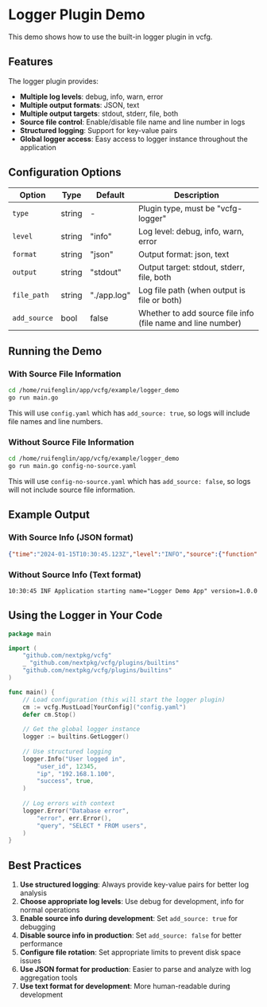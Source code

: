 # Logger Plugin Demo

This demo shows how to use the built-in logger plugin in vcfg.

## Features

The logger plugin provides:

- **Multiple log levels**: debug, info, warn, error
- **Multiple output formats**: JSON, text
- **Multiple output targets**: stdout, stderr, file, both
- **Source file control**: Enable/disable file name and line number in logs
- **Structured logging**: Support for key-value pairs
- **Global logger access**: Easy access to logger instance throughout the application

## Configuration Options

| Option | Type | Default | Description |
|--------|------|---------|-------------|
| `type` | string | - | Plugin type, must be "vcfg-logger" |
| `level` | string | "info" | Log level: debug, info, warn, error |
| `format` | string | "json" | Output format: json, text |
| `output` | string | "stdout" | Output target: stdout, stderr, file, both |
| `file_path` | string | "./app.log" | Log file path (when output is file or both) |
| `add_source` | bool | false | Whether to add source file info (file name and line number) |

## Running the Demo

### With Source File Information

```bash
cd /home/ruifenglin/app/vcfg/example/logger_demo
go run main.go
```

This will use `config.yaml` which has `add_source: true`, so logs will include file names and line numbers.

### Without Source File Information

```bash
cd /home/ruifenglin/app/vcfg/example/logger_demo
go run main.go config-no-source.yaml
```

This will use `config-no-source.yaml` which has `add_source: false`, so logs will not include source file information.

## Example Output

### With Source Info (JSON format)

```json
{"time":"2024-01-15T10:30:45.123Z","level":"INFO","source":{"function":"main.main","file":"/path/to/main.go","line":25},"msg":"Application starting","name":"Logger Demo App","version":"1.0.0"}
```

### Without Source Info (Text format)

```
10:30:45 INF Application starting name="Logger Demo App" version=1.0.0
```

## Using the Logger in Your Code

```go
package main

import (
    "github.com/nextpkg/vcfg"
    _ "github.com/nextpkg/vcfg/plugins/builtins"
    "github.com/nextpkg/vcfg/plugins/builtins"
)

func main() {
    // Load configuration (this will start the logger plugin)
    cm := vcfg.MustLoad[YourConfig]("config.yaml")
    defer cm.Stop()
    
    // Get the global logger instance
    logger := builtins.GetLogger()
    
    // Use structured logging
    logger.Info("User logged in", 
        "user_id", 12345,
        "ip", "192.168.1.100",
        "success", true,
    )
    
    // Log errors with context
    logger.Error("Database error", 
        "error", err.Error(),
        "query", "SELECT * FROM users",
    )
}

```
## Best Practices

1. **Use structured logging**: Always provide key-value pairs for better log analysis
2. **Choose appropriate log levels**: Use debug for development, info for normal operations
3. **Enable source info during development**: Set `add_source: true` for debugging
4. **Disable source info in production**: Set `add_source: false` for better performance
5. **Configure file rotation**: Set appropriate limits to prevent disk space issues
6. **Use JSON format for production**: Easier to parse and analyze with log aggregation tools
7. **Use text format for development**: More human-readable during development